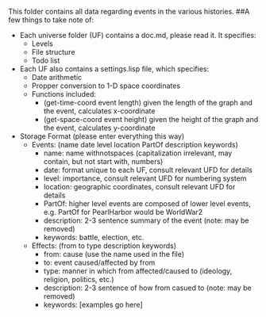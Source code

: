 This folder contains all data regarding events in the various histories.
##A few things to take note of:
 - Each universe folder (UF) contains a doc.md, please read it. It specifies:
   - Levels
   - File structure
   - Todo list
 - Each UF also contains a settings.lisp file, which specifies:
   - Date arithmetic
   - Propper conversion to 1-D space coordinates
   - Functions included:
     - (get-time-coord event length) given the length of the graph and the event, calculates x-coordinate
     - (get-space-coord event height) given the height of the graph and the event, calculates y-coordinate
 - Storage Format (please enter everything this way)
   - Events: (name date level location PartOf description keywords)
     - name: name withnotspaces (capitalization irrelevant, may contain, but not start with, numbers)
     - date: format unique to each UF, consult relevant UFD for details
     - level: importance, consult relevant UFD for numbering system
     - location: geographic coordinates, consult relevant UFD for details
     - PartOf: higher level events are composed of lower level events, e.g. PartOf for PearlHarbor would be WorldWar2
     - description: 2-3 sentence summary of the event (note: may be removed)
     - keywords: battle, election, etc.
   - Effects: (from to type description keywords)
     - from: cause (use the name used in the file)
     - to: event caused/affected by from
     - type: manner in which from affected/caused to (ideology, religion, politics, etc.)
     - description: 2-3 sentence of how from casued to (note: may be removed)
     - keywords: [examples go here]
